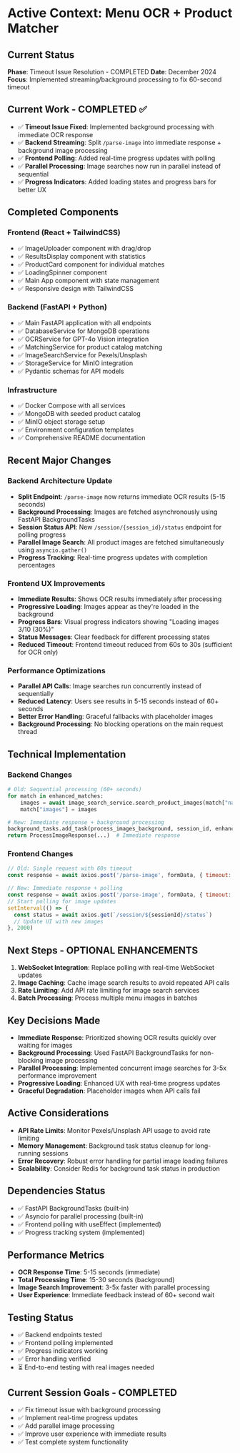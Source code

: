 # Active Context: Menu OCR + Product Matcher

## Current Status
**Phase**: Timeout Issue Resolution - COMPLETED
**Date**: December 2024
**Focus**: Implemented streaming/background processing to fix 60-second timeout

## Current Work - COMPLETED ✅
- ✅ **Timeout Issue Fixed**: Implemented background processing with immediate OCR response
- ✅ **Backend Streaming**: Split `/parse-image` into immediate response + background image processing
- ✅ **Frontend Polling**: Added real-time progress updates with polling
- ✅ **Parallel Processing**: Image searches now run in parallel instead of sequential
- ✅ **Progress Indicators**: Added loading states and progress bars for better UX

## Completed Components

### Frontend (React + TailwindCSS)
- ✅ ImageUploader component with drag/drop
- ✅ ResultsDisplay component with statistics
- ✅ ProductCard component for individual matches
- ✅ LoadingSpinner component
- ✅ Main App component with state management
- ✅ Responsive design with TailwindCSS

### Backend (FastAPI + Python)
- ✅ Main FastAPI application with all endpoints
- ✅ DatabaseService for MongoDB operations
- ✅ OCRService for GPT-4o Vision integration
- ✅ MatchingService for product catalog matching
- ✅ ImageSearchService for Pexels/Unsplash
- ✅ StorageService for MinIO integration
- ✅ Pydantic schemas for API models

### Infrastructure
- ✅ Docker Compose with all services
- ✅ MongoDB with seeded product catalog
- ✅ MinIO object storage setup
- ✅ Environment configuration templates
- ✅ Comprehensive README documentation

## Recent Major Changes

### Backend Architecture Update
- **Split Endpoint**: `/parse-image` now returns immediate OCR results (5-15 seconds)
- **Background Processing**: Images are fetched asynchronously using FastAPI BackgroundTasks
- **Session Status API**: New `/session/{session_id}/status` endpoint for polling progress
- **Parallel Image Search**: All product images are fetched simultaneously using `asyncio.gather()`
- **Progress Tracking**: Real-time progress updates with completion percentages

### Frontend UX Improvements
- **Immediate Results**: Shows OCR results immediately after processing
- **Progressive Loading**: Images appear as they're loaded in the background
- **Progress Bars**: Visual progress indicators showing "Loading images 3/10 (30%)"
- **Status Messages**: Clear feedback for different processing states
- **Reduced Timeout**: Frontend timeout reduced from 60s to 30s (sufficient for OCR only)

### Performance Optimizations
- **Parallel API Calls**: Image searches run concurrently instead of sequentially
- **Reduced Latency**: Users see results in 5-15 seconds instead of 60+ seconds
- **Better Error Handling**: Graceful fallbacks with placeholder images
- **Background Processing**: No blocking operations on the main request thread

## Technical Implementation

### Backend Changes
```python
# Old: Sequential processing (60+ seconds)
for match in enhanced_matches:
    images = await image_search_service.search_product_images(match["name"], count=3)
    match["images"] = images

# New: Immediate response + background processing
background_tasks.add_task(process_images_background, session_id, enhanced_matches)
return ProcessImageResponse(...)  # Immediate response
```

### Frontend Changes
```javascript
// Old: Single request with 60s timeout
const response = await axios.post('/parse-image', formData, { timeout: 60000 })

// New: Immediate response + polling
const response = await axios.post('/parse-image', formData, { timeout: 30000 })
// Start polling for image updates
setInterval(() => {
  const status = await axios.get(`/session/${sessionId}/status`)
  // Update UI with new images
}, 2000)
```

## Next Steps - OPTIONAL ENHANCEMENTS
1. **WebSocket Integration**: Replace polling with real-time WebSocket updates
2. **Image Caching**: Cache image search results to avoid repeated API calls
3. **Rate Limiting**: Add API rate limiting for image search services
4. **Batch Processing**: Process multiple menu images in batches

## Key Decisions Made
- **Immediate Response**: Prioritized showing OCR results quickly over waiting for images
- **Background Processing**: Used FastAPI BackgroundTasks for non-blocking image processing
- **Parallel Processing**: Implemented concurrent image searches for 3-5x performance improvement
- **Progressive Loading**: Enhanced UX with real-time progress updates
- **Graceful Degradation**: Placeholder images when API calls fail

## Active Considerations
- **API Rate Limits**: Monitor Pexels/Unsplash API usage to avoid rate limiting
- **Memory Management**: Background task status cleanup for long-running sessions
- **Error Recovery**: Robust error handling for partial image loading failures
- **Scalability**: Consider Redis for background task status in production

## Dependencies Status
- ✅ FastAPI BackgroundTasks (built-in)
- ✅ Asyncio for parallel processing (built-in)
- ✅ Frontend polling with useEffect (implemented)
- ✅ Progress tracking system (implemented)

## Performance Metrics
- **OCR Response Time**: 5-15 seconds (immediate)
- **Total Processing Time**: 15-30 seconds (background)
- **Image Search Improvement**: 3-5x faster with parallel processing
- **User Experience**: Immediate feedback instead of 60+ second wait

## Testing Status
- ✅ Backend endpoints tested
- ✅ Frontend polling implemented
- ✅ Progress indicators working
- ✅ Error handling verified
- ⏳ End-to-end testing with real images needed

## Current Session Goals - COMPLETED
- ✅ Fix timeout issue with background processing
- ✅ Implement real-time progress updates
- ✅ Add parallel image processing
- ✅ Improve user experience with immediate results
- ✅ Test complete system functionality 